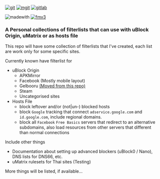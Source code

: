 [![git](https://img.shields.io/badge/Update%20via-Git%20for%20Windows-f05032.svg?style=flat-square&logo=git)](https://gitforwindows.org) [![mgit](https://img.shields.io/badge/Update%20via-MGit-3366cc.svg?style=flat-square&logo=git&logoColor=3366cc)](https://manichord.com/projects/mgit.html) [![gitlab](https://img.shields.io/badge/View-Mirror-e24329.svg?logo=gitlab&style=flat-square)](https://gitlab.com/kowith337/PersonalFilterListCollection)

![madewith](https://img.shields.io/badge/Made%20with-Bare%20hands-tan.svg?style=flat-square&logo=baidu&logoColor=tan) [![fmv3](https://img.shields.io/badge/STOP-ManifestV3-red.svg?style=flat-square&logo=google-chrome&logoColor=crimson)](https://gist.github.com/kowith337/4cf190ab77d5b88d35cf4222f8eb37c2)

### A Personal collections of filterlists that can use with uBlock Origin, uMatrix or as hosts file

This repo will have some collection of filterlists that I've created, each list are work only for some specific sites.

Currently known have filterlist for

- uBlock Origin
  - APKMirror
  - Facebook (Mostly mobile layout)
  - Gelbooru [(Moved from this repo)](https://github.com/kowith337/gelbolube)
  - Steam
  - Uncategorised sites
- Hosts File
  - block leftover and/or (not|un-) blocked hosts
  - block `Google` tracking that connect `adservice.google.com` and `id.google.com`, include regional domains.
  - block all `Facebook` `Free Basics` servers that redirect to an alternative subdomains, also load resources from other servers that different than normal connections

Include other things

- Documentation about setting up advanced blockers (uBlock0 / Nano), DNS lists for DNS66, etc.
- uMatrix rulesets for Thai sites (Testing)

More things will be listed, if available...
